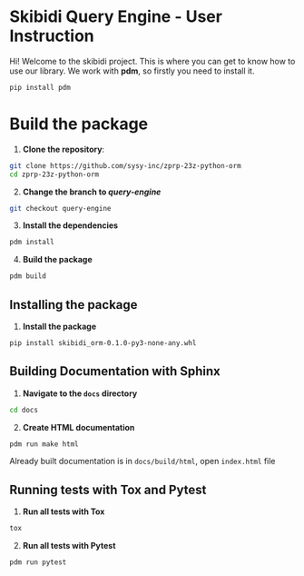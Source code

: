 # Skibidi Query Engine - User Instruction

Hi! Welcome to the skibidi project. This is where you can get to know how to use our library. We work with **pdm**, so firstly you need to install it.
```bash
pip install pdm
```


# Build the package
1. **Clone the repository**:
```bash
git clone https://github.com/sysy-inc/zprp-23z-python-orm
cd zprp-23z-python-orm
```
2. **Change the branch to *query-engine***
```bash
git checkout query-engine
```
3. **Install the dependencies**
```bash
pdm install
```
4. **Build the package**
```bash
pdm build
```

## Installing the package
1. **Install the package**
```bash
pip install skibidi_orm-0.1.0-py3-none-any.whl 
```

## Building Documentation with Sphinx

1. **Navigate to the `docs` directory**
```bash
cd docs
```
2. **Create HTML documentation**
```bash
pdm run make html
```
Already built documentation is in `docs/build/html`, open `index.html` file

## Running tests with Tox and Pytest
1. **Run all tests with Tox**
```bash
tox
```
2. **Run all tests with Pytest**
```bash
pdm run pytest
```
